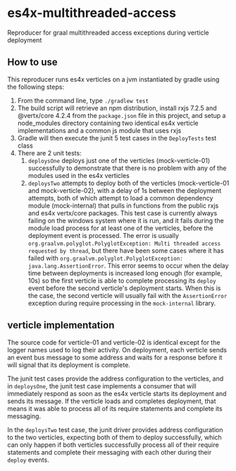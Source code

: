 # es4x-multithreaded-access
Reproducer for graal multithreaded access exceptions during verticle deployment

## How to use
This reproducer runs es4x verticles on a jvm instantiated by gradle using the following steps:
1. From the command line, type `./gradlew test`
2. The build script will retrieve an npm distribution, install rxjs 7.2.5 and @vertx/core 4.2.4 from the `package.json` file in this project, and setup a node_modules directory containing two identical es4x verticle implementations and a common js module that uses rxjs 
3. Gradle will then execute the junit 5 test cases in the `DeployTests` test class
4. There are 2 unit tests:
   1. `deploysOne` deploys just one of the verticles (mock-verticle-01) successfully to demonstrate that there is no problem with any of the modules used in the es4x verticles
   2. `deploysTwo` attempts to deploy both of the verticles (mock-verticle-01 and mock-verticle-02), with a delay of 1s between the deployment attempts, both of which attempt to load a common dependency module (mock-internal) that pulls in functions from the public rxjs and es4x vertx/core packages. This test case is currently always failing on the windows system where it is run, and it fails during the module load process for at least one of the verticles, before the deployment event is processed. The error is usually `org.graalvm.polyglot.PolyglotException: Multi threaded access requested by thread`, but there have been some cases where it has failed with `org.graalvm.polyglot.PolyglotException: java.lang.AssertionError`. This error seems to occur when the delay time between deployments is increased long enough (for example, 10s) so the first verticle is able to complete processing its `deploy` event before the second verticle's deployment starts. When this is the case, the second verticle will usually fail with the `AssertionError` exception during require processing in the `mock-internal` library.

## verticle implementation
The source code for verticle-01 and verticle-02 is identical except for the logger names used to log their activity. On deployment, each verticle sends an event bus message to some address and waits for a response before it will signal that its deployment is complete.

The junit test cases provide the address configuration to the verticles, and in `deploysOne`, the junit test case implements a consumer that will immediately respond as soon as the es4x verticle starts its deployment and sends its message. If the verticle loads and completes deployment, that means it was able to process all of its require statements and complete its messaging.

In the `deploysTwo` test case, the junit driver provides address configuration to the two verticles, expecting both of them to deploy successfully, which can only happen if both verticles successfully process all of their require statements and complete their messaging with each other during their `deploy` events.
